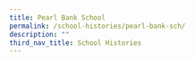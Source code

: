 ```yaml
---
title: Pearl Bank School
permalink: /school-histories/pearl-bank-sch/
description: ""
third_nav_title: School Histories
---
```

